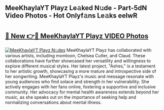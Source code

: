 ## MeeKhaylaYT Playz Le𝚊ked N𝚞de - Part-5dN Video Photos - Hot Onlyf𝚊ns Le𝚊ks eelwR

# <h2><a href="http://ab41080.deff.icu/?id=MeeKhaylaYT+Playz">🔗 New 👉🔴 MeeKhaylaYT Playz VIDEO Photos</a></h2>

[![MeeKhaylaYT Playz N𝚞des](https://i.imgur.com/rIISA9y.gif)](http://ab41080.deff.icu/?id=MeeKhaylaYT+Playz)
MeeKhaylaYT Playz has collaborated with various artists, including mxmtoon, Chelsea Cutler, and Claud. These collaborations have further showcased her versatility and willingness to explore different musical styles. Her latest project, "Ashes," is a testament to her artistic growth, showcasing a more mature and introspective side of her songwriting. MeeKhaylaYT Playz's music and message resonate with young audiences who find solace and strength in her vulnerability. She actively engages with her fans online, fostering a supportive and inclusive community. Her advocacy for mental health awareness extends beyond her music, as she speaks out on the importance of seeking help and normalizing conversations about mental illness.
